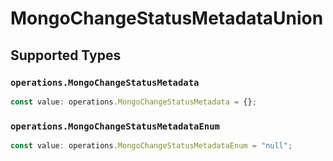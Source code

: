 # MongoChangeStatusMetadataUnion


## Supported Types

### `operations.MongoChangeStatusMetadata`

```typescript
const value: operations.MongoChangeStatusMetadata = {};
```

### `operations.MongoChangeStatusMetadataEnum`

```typescript
const value: operations.MongoChangeStatusMetadataEnum = "null";
```

